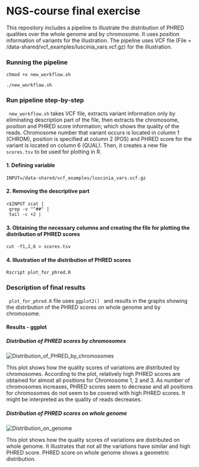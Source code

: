 # NGS-course final exercise

This repository includes a pipeline to illustrate the distribution of PHRED qualities over the whole genome and by chromosome. It uses position information of variants for the illustration.
The pipeline uses VCF file (File = /data-shared/vcf_examples/luscinia_vars.vcf.gz) for the illustration.

### Running the pipeline

``` 
chmod +x new_workflow.sh

./new_workflow.sh
``` 

### Run pipeline step-by-step

``` new_workflow.sh```  takes VCF file, extracts variant information only by eliminating description part of the file, then extracts the chromosome, position and PHRED score information; which shows the quality of the reads. Chromosome number that variant occurs is located in column 1 (CHROM), position is specified at column 2 (POS) and PHRED score for the variant is located on column 6 (QUAL). Then, it creates a new file ``` scores.tsv ```  to be used for plotting in R.

#### 1. Defining variable

``` 
INPUT=/data-shared/vcf_examples/luscinia_vars.vcf.gz
``` 

#### 2. Removing the descriptive part

``` 
<$INPUT zcat |
 grep -v "^##" |
 tail -c +2 |
``` 
 
 #### 3. Obtaining the necessary columns and creating the file for plotting the distribution of PHRED scores
 
 ``` 
 cut -f1,2,6 > scores.tsv
 ``` 
 #### 4. Illustration of the distribution of PHRED scores
 
 ``` Rscript plot_for_phred.R ``` 

### Description of final results

``` plot_for_phred.R```  file uses ```ggplot2() ``` and results in the graphs showing the distribution of the PHRED scores on whole genome and by chromosome. 

#### Results - ggplot

##### Distribution of PHRED scores by chromosomes

![Distribution_of_PHRED_by_chromosomes](https://user-images.githubusercontent.com/97293823/148703730-3f2af768-2fe8-4cdd-aae4-ed8628f7fe5c.png)

This plot shows how the quality scores of variations are distributed by chromosomes. According to the plot, relatively high PHRED scores are obtained for almost all positions for Chromosome 1, 2 and 3. As number of chromosomes increases, PHRED scores seem to decrease and all positions for chromosomes do not seem to be covered with high PHRED scores. It might be interpreted as the quality of reads decreases.

##### Distribution of PHRED scores on whole genome

![Distribution_on_genome](https://user-images.githubusercontent.com/97293823/148697499-f72f6d53-a3ed-4ad1-867b-fec08d4ea461.png)


This plot shows how the quality scores of variations are distributed on whole genome. It illustrates that not all the variations have similar and high PHRED score. PHRED score on whole genome shows a geometric distribution.
